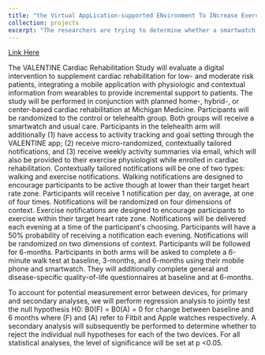 ```yaml
---
title: "the Virtual AppLication-supported ENvironment To INcrease Exercise (VALENTINE) Study"
collection: projects
excerpt: "The researchers are trying to determine whether a smartwatch and a mobile application, which together deliver activity and goal setting notifications, can increase activity levels for patients enrolled in cardiac rehabilitation."
---
```


[Link Here](https://clinicaltrials.gov/ct2/show/NCT04587882)

The VALENTINE Cardiac Rehabilitation Study will evaluate a digital intervention to supplement cardiac rehabilitation for low- and moderate risk patients, integrating a mobile application with physiologic and contextual information from wearables to provide incremental support to patients. The study will be performed in conjunction with planned home-, hybrid-, or center-based cardiac rehabilitation at Michigan Medicine. Participants will be randomized to the control or telehealth group. Both groups will receive a smartwatch and usual care. Participants in the telehealth arm will additionally (1) have access to activity tracking and goal setting through the VALENTINE app; (2) receive micro-randomized, contextually tailored notifications, and (3) receive weekly activity summaries via email, which will also be provided to their exercise physiologist while enrolled in cardiac rehabilitation. Contextually tailored notifications will be one of two types: walking and exercise notifications. Walking notifications are designed to encourage participants to be active though at lower than their target heart rate zone. Participants will receive 1 notification per day, on average, at one of four times. Notifications will be randomized on four dimensions of context. Exercise notifications are designed to encourage participants to exercise within their target heart rate zone. Notifications will be delivered each evening at a time of the participant's choosing. Participants will have a 50% probability of receiving a notification each evening. Notifications will be randomized on two dimensions of context. Participants will be followed for 6-months. Participants in both arms will be asked to complete a 6-minute walk test at baseline, 3-months, and 6-months using their mobile phone and smartwatch. They will additionally complete general and disease-specific quality-of-life questionnaires at baseline and at 6-months.

To account for potential measurement error between devices, for primary and secondary analyses, we will perform regression analysis to jointly test the null hypothesis H0: B0(F) = B0(A) = 0 for change between baseline and 6 months where (F) and (A) refer to Fitbit and Apple watches respectively. A secondary analysis will subsequently be performed to determine whether to reject the individual null hypotheses for each of the two devices. For all statistical analyses, the level of significance will be set at p <0.05.


